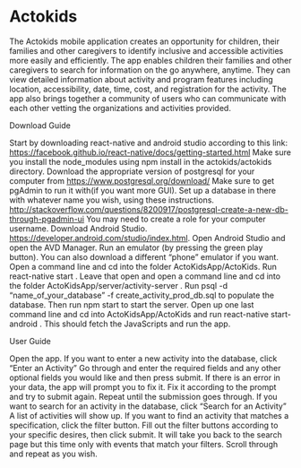 # Actokids

The Actokids mobile application creates an opportunity for children, their families and other caregivers to identify inclusive and accessible activities more easily and efficiently. The app enables children their families and other caregivers to search for information on the go anywhere, anytime. They can view detailed information about activity and program features including location, accessibility, date, time, cost, and registration for the activity. The app also brings together a community of users who can communicate with each other vetting the organizations and activities provided.

Download Guide

Start by downloading react-native and android studio according to this link: https://facebook.github.io/react-native/docs/getting-started.html Make sure you install the node_modules using npm install in the actokids/actokids directory. Download the appropriate version of postgresql for your computer from https://www.postgresql.org/download/ Make sure to get pgAdmin to run it with(if you want more GUI). Set up a database in there with whatever name you wish, using these instructions. http://stackoverflow.com/questions/8200917/postgresql-create-a-new-db-through-pgadmin-ui You may need to create a role for your computer username. Download Android Studio. https://developer.android.com/studio/index.html. Open Android Studio and open the AVD Manager. Run an emulator (by pressing the green play button). You can also download a different “phone” emulator if you want. Open a command line and cd into the folder ActoKidsApp/ActoKids. Run react-native start . Leave that open and open a command line and cd into the folder ActoKidsApp/server/activity-server . Run psql -d “name_of_your_database” -f create_activity_prod_db.sql to populate the database. Then run npm start to start the server. Open up one last command line and cd into ActoKidsApp/ActoKids and run react-native start-android . This should fetch the JavaScripts and run the app.

User Guide

Open the app. If you want to enter a new activity into the database, click “Enter an Activity” Go through and enter the required fields and any other optional fields you would like and then press submit. If there is an error in your data, the app will prompt you to fix it. Fix it according to the prompt and try to submit again. Repeat until the submission goes through. If you want to search for an activity in the database, click “Search for an Activity” A list of activities will show up. If you want to find an activity that matches a specification, click the filter button. Fill out the filter buttons according to your specific desires, then click submit. It will take you back to the search page but this time only with events that match your filters. Scroll through and repeat as you wish.
